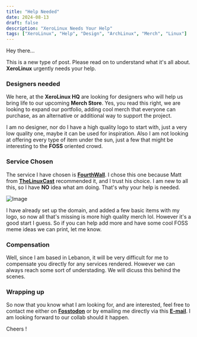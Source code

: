 ```yaml
---
title: "Help Needed"
date: 2024-08-13
draft: false
description: "XeroLinux Needs Your Help"
tags: ["XeroLinux", "Help", "Design", "ArchLinux", "Merch", "Linux"]
---
```

Hey there...

This is a new type of post. Please read on to understand what it's all about. **XeroLinux** urgently needs your help.

### Designers needed

We here, at the **XeroLinux HQ** are looking for designers who will help us bring life to our upcoming **Merch Store**. Yes, you read this right, we are looking to expand our portfolio, adding cool merch that everyone can purchase, as an alternative or additional way to support the project.

I am no designer, nor do I have a high quality logo to start with, just a very low quality one, maybe it can be used for inspiration. Also I am not looking at offering every type of item under the sun, just a few that might be interesting to the **FOSS** oriented crowd.

### Service Chosen

The service I have chosen is [**FourthWall**](https://fourthwall.com). I chose this one because Matt from [**TheLinuxCast**](https://thelinuxcast.org) recommended it, and I trust his choice. I am new to all this, so I have **NO** idea what am doing. That's why your help is needed.

![Image](https://i.imgur.com/Ho4o9GK.png)

I have already set up the domain, and added a few basic items with my logo, so now all that's missing is more high quality merch lol. However it's a good start I guess. So if you can help add more and have some cool FOSS meme ideas we can print, let me know.

### Compensation

Well, since I am based in Lebanon, it will be very difficult for me to compensate you directly for any services rendered. However we can always reach some sort of understading. We will dicuss this behind the scenes.

### Wrapping up

So now that you know what I am looking for, and are interested, feel free to contact me either on [**Fosstodon**](https://fosstodon.org/@XeroLinux) or by emailing me directly via this [**E-mail**](mailto:techxero@vivaldi.net?subject=XeroLinux%20Merch%20Design). I am looking forward to our collab should it happen.

Cheers !
